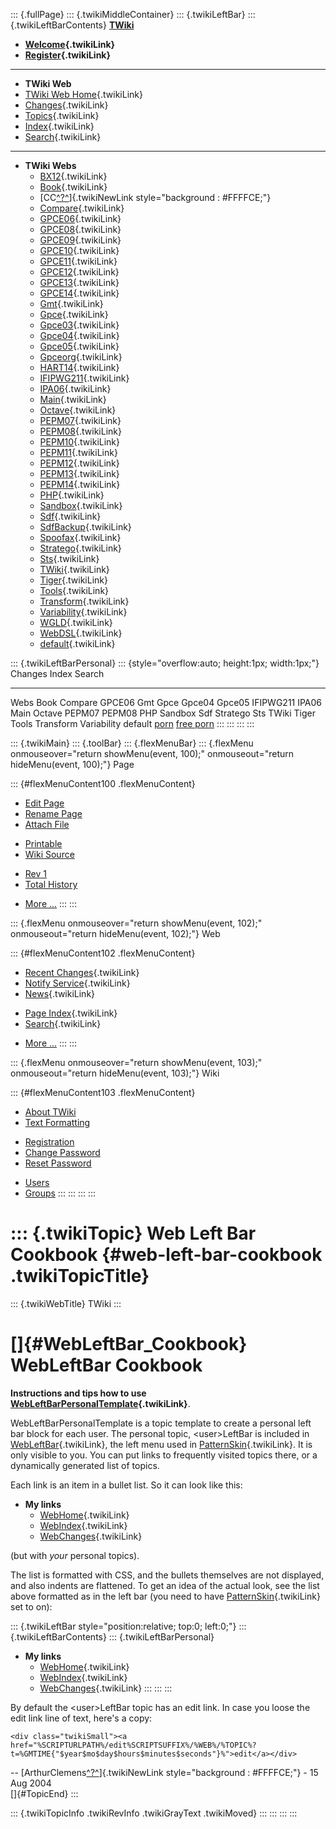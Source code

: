 ::: {.fullPage}
::: {.twikiMiddleContainer}
::: {.twikiLeftBar}
::: {.twikiLeftBarContents}
**[TWiki](http://TWiki.org/)**

-   **[Welcome](WelcomeGuest){.twikiLink}**
-   **[Register](TWikiRegistration){.twikiLink}**

------------------------------------------------------------------------

-   **TWiki Web**
-   [TWiki Web Home](WebHome){.twikiLink}
-   [Changes](WebChanges){.twikiLink}
-   [Topics](WebTopicList){.twikiLink}
-   [Index](WebIndex){.twikiLink}
-   [Search](WebSearch){.twikiLink}

------------------------------------------------------------------------

-   **TWiki Webs**
    -   [BX12](../BX12/WebHome){.twikiLink}
    -   [Book](../Book/WebHome){.twikiLink}
    -   [CC[^?^](http://www.program-transformation.org/edit/CC/WebHome?topicparent=TWiki.WebLeftBarCookbook)]{.twikiNewLink
        style="background : #FFFFCE;"}
    -   [Compare](../Compare/WebHome){.twikiLink}
    -   [GPCE06](../GPCE06/WebHome){.twikiLink}
    -   [GPCE08](../GPCE08/WebHome){.twikiLink}
    -   [GPCE09](../GPCE09/WebHome){.twikiLink}
    -   [GPCE10](../GPCE10/WebHome){.twikiLink}
    -   [GPCE11](../GPCE11/WebHome){.twikiLink}
    -   [GPCE12](../GPCE12/WebHome){.twikiLink}
    -   [GPCE13](../GPCE13/WebHome){.twikiLink}
    -   [GPCE14](../GPCE14/WebHome){.twikiLink}
    -   [Gmt](../Gmt/WebHome){.twikiLink}
    -   [Gpce](../Gpce/WebHome){.twikiLink}
    -   [Gpce03](http://www.program-transformation.org/Gpce03/WebHome){.twikiLink}
    -   [Gpce04](../Gpce04/WebHome){.twikiLink}
    -   [Gpce05](../Gpce05/WebHome){.twikiLink}
    -   [Gpceorg](../Gpceorg/WebHome){.twikiLink}
    -   [HART14](../HART14/WebHome){.twikiLink}
    -   [IFIPWG211](http://www.program-transformation.org/IFIPWG211/WebHome){.twikiLink}
    -   [IPA06](../IPA06/WebHome){.twikiLink}
    -   [Main](../Main/WebHome){.twikiLink}
    -   [Octave](../Octave/WebHome){.twikiLink}
    -   [PEPM07](../PEPM07/WebHome){.twikiLink}
    -   [PEPM08](../PEPM08/WebHome){.twikiLink}
    -   [PEPM10](../PEPM10/WebHome){.twikiLink}
    -   [PEPM11](../PEPM11/WebHome){.twikiLink}
    -   [PEPM12](../PEPM12/WebHome){.twikiLink}
    -   [PEPM13](../PEPM13/WebHome){.twikiLink}
    -   [PEPM14](../PEPM14/WebHome){.twikiLink}
    -   [PHP](../PHP/WebHome){.twikiLink}
    -   [Sandbox](../Sandbox/WebHome){.twikiLink}
    -   [Sdf](../Sdf/WebHome){.twikiLink}
    -   [SdfBackup](../SdfBackup/WebHome){.twikiLink}
    -   [Spoofax](../Spoofax/WebHome){.twikiLink}
    -   [Stratego](../Stratego/WebHome){.twikiLink}
    -   [Sts](../Sts/WebHome){.twikiLink}
    -   [TWiki](WebHome){.twikiLink}
    -   [Tiger](../Tiger/WebHome){.twikiLink}
    -   [Tools](../Tools/WebHome){.twikiLink}
    -   [Transform](../Transform/WebHome){.twikiLink}
    -   [Variability](../Variability/WebHome){.twikiLink}
    -   [WGLD](../WGLD/WebHome){.twikiLink}
    -   [WebDSL](../WebDSL/WebHome){.twikiLink}
    -   [default](DefaultWebHome){.twikiLink}

::: {.twikiLeftBarPersonal}
::: {style="overflow:auto; height:1px; width:1px;"}
Changes Index Search

------------------------------------------------------------------------

Webs Book Compare GPCE06 Gmt Gpce Gpce04 Gpce05 IFIPWG211 IPA06 Main
Octave PEPM07 PEPM08 PHP Sandbox Sdf Stratego Sts TWiki Tiger Tools
Transform Variability default
[porn](http://www.estrategiavirtual.com/adult/) [free
porn](http://www.estrategiavirtual.com/free/)
:::
:::
:::
:::

::: {.twikiMain}
::: {.toolBar}
::: {.flexMenuBar}
::: {.flexMenu onmouseover="return showMenu(event, 100);" onmouseout="return hideMenu(event, 100);"}
Page

::: {#flexMenuContent100 .flexMenuContent}
-   [Edit
    Page](http://www.program-transformation.org/edit/TWiki/WebLeftBarCookbook?t=1536826956)
-   [Rename
    Page](http://www.program-transformation.org/rename/TWiki/WebLeftBarCookbook)
-   [Attach
    File](http://www.program-transformation.org/attach/TWiki/WebLeftBarCookbook)

<!-- -->

-   [Printable](http://www.program-transformation.org/view/TWiki/WebLeftBarCookbook?skin=print.pattern)
-   [Wiki
    Source](http://www.program-transformation.org/view/TWiki/WebLeftBarCookbook?skin=text&raw=on&contenttype=text/plain)

<!-- -->

-   [Rev
    1](http://www.program-transformation.org/view/TWiki/WebLeftBarCookbook?rev=1.1)
-   [Total
    History](http://www.program-transformation.org/rdiff/TWiki/WebLeftBarCookbook)

<!-- -->

-   [More
    \...](http://www.program-transformation.org/oops/TWiki/WebLeftBarCookbook?template=oopsmore&param1=1.1&param2=1.1)
:::
:::

::: {.flexMenu onmouseover="return showMenu(event, 102);" onmouseout="return hideMenu(event, 102);"}
Web

::: {#flexMenuContent102 .flexMenuContent}
-   [Recent Changes](WebChanges){.twikiLink}
-   [Notify Service](WebNotify){.twikiLink}
-   [News](WebNews){.twikiLink}

<!-- -->

-   [Page Index](WebIndex){.twikiLink}
-   [Search](WebSearch){.twikiLink}

<!-- -->

-   [More
    \...](http://www.program-transformation.org/oops/TWiki/WebLeftBarCookbook?template=oopsmore&param1=1.1&param2=1.1)
:::
:::

::: {.flexMenu onmouseover="return showMenu(event, 103);" onmouseout="return hideMenu(event, 103);"}
Wiki

::: {#flexMenuContent103 .flexMenuContent}
-   [About
    TWiki](http://www.program-transformation.org/view/TWiki/WebHome)
-   [Text
    Formatting](http://www.program-transformation.org/view/TWiki/TextFormattingRules)

<!-- -->

-   [Registration](http://www.program-transformation.org/view/TWiki/TWikiRegistration)
-   [Change
    Password](http://www.program-transformation.org/view/TWiki/ChangePassword)
-   [Reset
    Password](http://www.program-transformation.org/view/TWiki/ResetPassword)

<!-- -->

-   [Users](http://www.program-transformation.org/view/Main/TWikiUsers)
-   [Groups](http://www.program-transformation.org/view/Main/TWikiGroups)
:::
:::
:::
:::

::: {.twikiTopic}
Web Left Bar Cookbook {#web-left-bar-cookbook .twikiTopicTitle}
=====================

::: {.twikiWebTitle}
TWiki
:::

[]{#WebLeftBar_Cookbook} WebLeftBar Cookbook
============================================

**Instructions and tips how to use
[WebLeftBarPersonalTemplate](WebLeftBarPersonalTemplate){.twikiLink}**.

WebLeftBarPersonalTemplate is a topic template to create a personal left
bar block for each user. The personal topic, \<user\>LeftBar is included
in [WebLeftBar](WebLeftBar){.twikiLink}, the left menu used in
[PatternSkin](PatternSkin){.twikiLink}. It is only visible to you. You
can put links to frequently visited topics there, or a dynamically
generated list of topics.

Each link is an item in a bullet list. So it can look like this:

-   **My links**
    -   [WebHome](WebHome){.twikiLink}
    -   [WebIndex](WebIndex){.twikiLink}
    -   [WebChanges](WebChanges){.twikiLink}

(but with *your* personal topics).

The list is formatted with CSS, and the bullets themselves are not
displayed, and also indents are flattened. To get an idea of the actual
look, see the list above formatted as in the left bar (you need to have
[PatternSkin](PatternSkin){.twikiLink} set to on):

::: {.twikiLeftBar style="position:relative; top:0; left:0;"}
::: {.twikiLeftBarContents}
::: {.twikiLeftBarPersonal}
-   **My links**
    -   [WebHome](WebHome){.twikiLink}
    -   [WebIndex](WebIndex){.twikiLink}
    -   [WebChanges](WebChanges){.twikiLink}
:::
:::
:::

By default the \<user\>LeftBar topic has an edit link. In case you loose
the edit link line of text, here\'s a copy:

    <div class="twikiSmall"><a href="%SCRIPTURLPATH%/edit%SCRIPTSUFFIX%/%WEB%/%TOPIC%?t=%GMTIME{"$year$mo$day$hours$minutes$seconds"}%">edit</a></div>

\--
[ArthurClemens[^?^](http://www.program-transformation.org/edit/Main/ArthurClemens?topicparent=TWiki.WebLeftBarCookbook)]{.twikiNewLink
style="background : #FFFFCE;"} - 15 Aug 2004\
[]{#TopicEnd}
:::

::: {.twikiTopicInfo .twikiRevInfo .twikiGrayText .twikiMoved}
:::
:::
:::
:::

